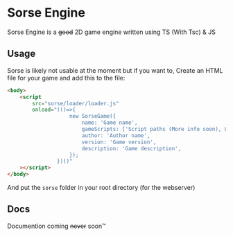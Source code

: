 # Sorse Engine
Sorse Engine is a ~~good~~ 2D game engine written using TS (With Tsc) & JS

## Usage
Sorse is likely not usable at the moment but if you want to,
Create an HTML file for your game and add this to the file:
```html
<body>
	<script
		src="sorse/loader/loader.js"
		onload="(()=>{
					new SorseGame({
						name: 'Game name',
						gameScripts: ['Script paths (More info soon), Leave this field as []'],
						author: 'Author name',
						version: 'Game version',
						description: 'Game description',
					});
				})()"
	></script>
</body>
```
And put the `sorse` folder in your root directory (for the webserver)

## Docs
Documention coming ~~never~~ soon:tm:
